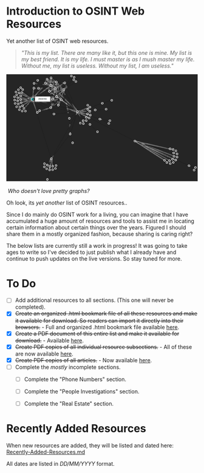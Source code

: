 # **Introduction to OSINT Web Resources**

Yet another list of OSINT web resources.

> _"This is my list. There are many like it, but this one is mine. My list is my best friend. It is my life. I must master is as I mush master my life. Without me, my list is useless. Without my list, I am useless."_

![](Images/List-of-OSINT-Web-Resources-Header-Image.PNG)

​											*Who doesn't love pretty graphs?*

Oh look, its *yet another* list of OSINT resources..

Since I do mainly do OSINT work for a living, you can imagine that I have accumulated a huge amount of resources and tools to assist me in locating certain information about certain things over the years. Figured I should share them in a mostly organized fashion, because sharing is caring right?

The below lists are currently still a work in progress! It was going to take ages to write so I've decided to just publish what I already have and continue to push updates on the live versions. So stay tuned for more.


# **To Do**

- [ ] Add additional resources to all sections. (This one will never be completed).
- [x] ~~Create an organized .html bookmark file of all these resources and make it available for download. So readers can import it directly into their browsers.~~ - Full and organized .html bookmark file available [here](https://github.com/OhShINT/ohshint.gitbook.io/blob/main/Lists_of_OSINT_Web_Resources/Bookmarks/1_Complete_Bookmarks_Organized_7-11-2021_ohshint.html).
- [x] ~~Create a PDF document of this entire list and make it available for download.~~ - Available [here](https://github.com/OhShINT/ohshint.gitbook.io/blob/main/Lists_of_OSINT_Web_Resources/PDFs/1_Complete_List_of_OSINT_Web_Resources_Light_ohshint.pdf).
- [x] ~~Create PDF copies of all individual resource subsections.~~ - All of these are now available [here](https://github.com/OhShINT/ohshint.gitbook.io/tree/main/Lists_of_OSINT_Web_Resources/PDFs).
- [x] ~~Create PDF copies of all articles.~~ - Now available [here](https://github.com/OhShINT/ohshint.gitbook.io/tree/main/OSINT_Articles/PDFs).
- [ ] Complete the *mostly* incomplete sections.
  - [ ] Complete the "Phone Numbers" section.
  - [ ] Complete the "People Investigations" section.
  - [ ] Complete the "Real Estate" section.



# **Recently Added Resources**

When new resources are added, they will be listed and dated here: [Recently-Added-Resources.md](https://github.com/OhShINT/ohshint.gitbook.io/blob/main/Lists_of_OSINT_Web_Resources/Recently-Added-Resources_ohshint.md)

All dates are listed in *DD/MM/YYYY* format. 




